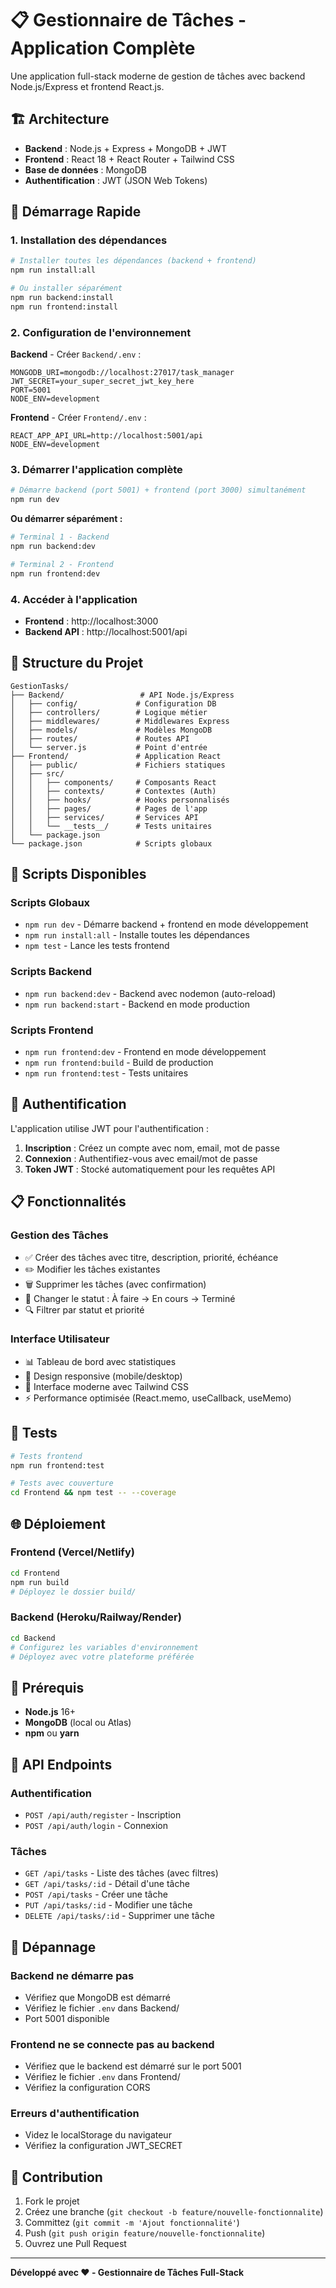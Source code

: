 # 📋 Gestionnaire de Tâches - Application Complète

Une application full-stack moderne de gestion de tâches avec backend Node.js/Express et frontend React.js.

## 🏗️ Architecture

- **Backend** : Node.js + Express + MongoDB + JWT
- **Frontend** : React 18 + React Router + Tailwind CSS
- **Base de données** : MongoDB
- **Authentification** : JWT (JSON Web Tokens)

## 🚀 Démarrage Rapide

### 1. Installation des dépendances
```bash
# Installer toutes les dépendances (backend + frontend)
npm run install:all

# Ou installer séparément
npm run backend:install
npm run frontend:install
```

### 2. Configuration de l'environnement

**Backend** - Créer `Backend/.env` :
```env
MONGODB_URI=mongodb://localhost:27017/task_manager
JWT_SECRET=your_super_secret_jwt_key_here
PORT=5001
NODE_ENV=development
```

**Frontend** - Créer `Frontend/.env` :
```env
REACT_APP_API_URL=http://localhost:5001/api
NODE_ENV=development
```

### 3. Démarrer l'application complète
```bash
# Démarre backend (port 5001) + frontend (port 3000) simultanément
npm run dev
```

**Ou démarrer séparément :**
```bash
# Terminal 1 - Backend
npm run backend:dev

# Terminal 2 - Frontend  
npm run frontend:dev
```

### 4. Accéder à l'application
- **Frontend** : http://localhost:3000
- **Backend API** : http://localhost:5001/api

## 📁 Structure du Projet

```
GestionTasks/
├── Backend/                 # API Node.js/Express
│   ├── config/             # Configuration DB
│   ├── controllers/        # Logique métier
│   ├── middlewares/        # Middlewares Express
│   ├── models/             # Modèles MongoDB
│   ├── routes/             # Routes API
│   └── server.js           # Point d'entrée
├── Frontend/               # Application React
│   ├── public/             # Fichiers statiques
│   ├── src/
│   │   ├── components/     # Composants React
│   │   ├── contexts/       # Contextes (Auth)
│   │   ├── hooks/          # Hooks personnalisés
│   │   ├── pages/          # Pages de l'app
│   │   ├── services/       # Services API
│   │   └── __tests__/      # Tests unitaires
│   └── package.json
└── package.json            # Scripts globaux
```

## 🔧 Scripts Disponibles

### Scripts Globaux
- `npm run dev` - Démarre backend + frontend en mode développement
- `npm run install:all` - Installe toutes les dépendances
- `npm test` - Lance les tests frontend

### Scripts Backend
- `npm run backend:dev` - Backend avec nodemon (auto-reload)
- `npm run backend:start` - Backend en mode production

### Scripts Frontend
- `npm run frontend:dev` - Frontend en mode développement
- `npm run frontend:build` - Build de production
- `npm run frontend:test` - Tests unitaires

## 🔐 Authentification

L'application utilise JWT pour l'authentification :
1. **Inscription** : Créez un compte avec nom, email, mot de passe
2. **Connexion** : Authentifiez-vous avec email/mot de passe
3. **Token JWT** : Stocké automatiquement pour les requêtes API

## 📋 Fonctionnalités

### Gestion des Tâches
- ✅ Créer des tâches avec titre, description, priorité, échéance
- ✏️ Modifier les tâches existantes
- 🗑️ Supprimer les tâches (avec confirmation)
- 🔄 Changer le statut : À faire → En cours → Terminé
- 🔍 Filtrer par statut et priorité

### Interface Utilisateur
- 📊 Tableau de bord avec statistiques
- 📱 Design responsive (mobile/desktop)
- 🎨 Interface moderne avec Tailwind CSS
- ⚡ Performance optimisée (React.memo, useCallback, useMemo)

## 🧪 Tests

```bash
# Tests frontend
npm run frontend:test

# Tests avec couverture
cd Frontend && npm test -- --coverage
```

## 🌐 Déploiement

### Frontend (Vercel/Netlify)
```bash
cd Frontend
npm run build
# Déployez le dossier build/
```

### Backend (Heroku/Railway/Render)
```bash
cd Backend
# Configurez les variables d'environnement
# Déployez avec votre plateforme préférée
```

## 🔧 Prérequis

- **Node.js** 16+ 
- **MongoDB** (local ou Atlas)
- **npm** ou **yarn**

## 📝 API Endpoints

### Authentification
- `POST /api/auth/register` - Inscription
- `POST /api/auth/login` - Connexion

### Tâches
- `GET /api/tasks` - Liste des tâches (avec filtres)
- `GET /api/tasks/:id` - Détail d'une tâche
- `POST /api/tasks` - Créer une tâche
- `PUT /api/tasks/:id` - Modifier une tâche
- `DELETE /api/tasks/:id` - Supprimer une tâche

## 🐛 Dépannage

### Backend ne démarre pas
- Vérifiez que MongoDB est démarré
- Vérifiez le fichier `.env` dans Backend/
- Port 5001 disponible

### Frontend ne se connecte pas au backend
- Vérifiez que le backend est démarré sur le port 5001
- Vérifiez le fichier `.env` dans Frontend/
- Vérifiez la configuration CORS

### Erreurs d'authentification
- Videz le localStorage du navigateur
- Vérifiez la configuration JWT_SECRET

## 🤝 Contribution

1. Fork le projet
2. Créez une branche (`git checkout -b feature/nouvelle-fonctionnalite`)
3. Committez (`git commit -m 'Ajout fonctionnalité'`)
4. Push (`git push origin feature/nouvelle-fonctionnalite`)
5. Ouvrez une Pull Request

---

**Développé avec ❤️ - Gestionnaire de Tâches Full-Stack**
